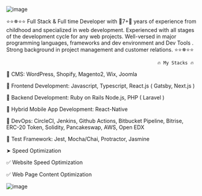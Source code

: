 ![image](https://github.com/code0214/code0214/assets/142180194/b0948c6c-1995-4e21-8030-e37451423e08)


⭐⭐✵⭐⭐ Full Stack & Full time Developer with 🥇7+🥇 years of experience from childhood and specialized in web development. Experienced with all stages of the development cycle for any web projects. Well-versed in major programming languages, frameworks and dev environment and Dev Tools . Strong background in project management and customer relations. ⭐⭐✵⭐⭐

                                                            🔥 My Stacks 🔥
🥇 CMS: WordPress, Shopify, Magento2, Wix, Joomla

🥇 Frontend Development: Javascript, Typescript, React.js ( Gatsby, Next.js )

🥇 Backend Development: Ruby on Rails Node.js, PHP ( Laravel )

🥇 Hybrid Mobile App Development: React-Native

🥈 DevOps: CircleCI, Jenkins, Github Actions, Bitbucket Pipeline, Bitrise, ERC-20 Token, Solidity, Pancakeswap, AWS, Open EDX

🥉 Test Framework: Jest, Mocha/Chai, Protractor, Jasmine

➤ Speed Optimization

✅ Website Speed Optimization

✅ Web Page Content Optimization


![image](https://github.com/code0214/code0214/assets/142180194/07f50cd2-a9b2-4435-ba79-b38717b09bfe)


                                              
